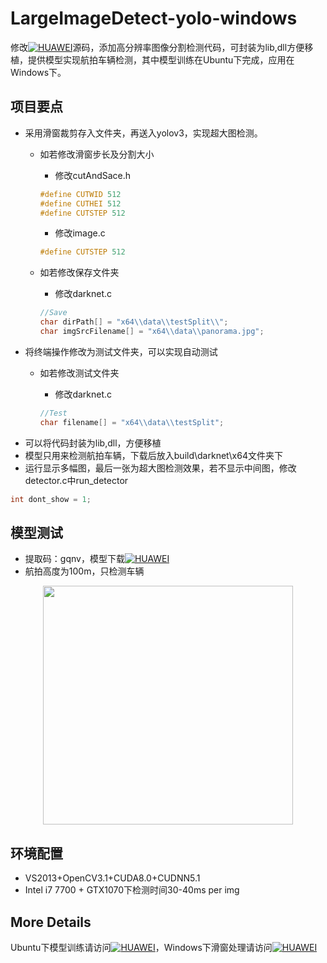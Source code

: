 LargeImageDetect-yolo-windows
===============
修改[![HUAWEI](https://img.shields.io/badge/link-Darknet-blue.svg)](https://github.com/AlexeyAB/darknet)源码，添加高分辨率图像分割检测代码，可封装为lib,dll方便移植，提供模型实现航拍车辆检测，其中模型训练在Ubuntu下完成，应用在Windows下。

项目要点
--------
* 采用滑窗裁剪存入文件夹，再送入yolov3，实现超大图检测。
	* 如若修改滑窗步长及分割大小
		* 修改cutAndSace.h

		```C++
		#define CUTWID 512
		#define CUTHEI 512
		#define CUTSTEP 512
		```
		* 修改image.c
		```C++
		#define CUTSTEP 512
		```	
	* 如若修改保存文件夹
		* 修改darknet.c

		```C++
		//Save
		char dirPath[] = "x64\\data\\testSplit\\";
		char imgSrcFilename[] = "x64\\data\\panorama.jpg";
		```		
* 将终端操作修改为测试文件夹，可以实现自动测试
	* 如若修改测试文件夹
		* 修改darknet.c
		
		```C++
		//Test
		char filename[] = "x64\\data\\testSplit";
		```
* 可以将代码封装为lib,dll，方便移植
* 模型只用来检测航拍车辆，下载后放入build\darknet\x64文件夹下
* 运行显示多幅图，最后一张为超大图检测效果，若不显示中间图，修改detector.c中run_detector

```C++
int dont_show = 1;
```

模型测试
--------
* 提取码：gqnv，模型下载[![HUAWEI](https://img.shields.io/badge/DownLoad-Model-green.svg)](https://pan.baidu.com/s/18r_Vj5jstC--yfBmDrB_xw)
* 航拍高度为100m，只检测车辆

<div align=center><img width="400" height="382" src="https://github.com/qinguoyi/yolo-windows/blob/master/result/100_1.png"/></div> 

环境配置
--------
* VS2013+OpenCV3.1+CUDA8.0+CUDNN5.1
* Intel i7 7700 + GTX1070下检测时间30-40ms per img

More Details
-------------
Ubuntu下模型训练请访问[![HUAWEI](https://img.shields.io/badge/Ubuntu-ModelTrain-red.svg)](https://www.cnblogs.com/qinguoyi/p/8507803.html)，Windows下滑窗处理请访问[![HUAWEI](https://img.shields.io/badge/Windows-SlideProcess-orange.svg)](https://www.cnblogs.com/qinguoyi/p/9983858.html)
